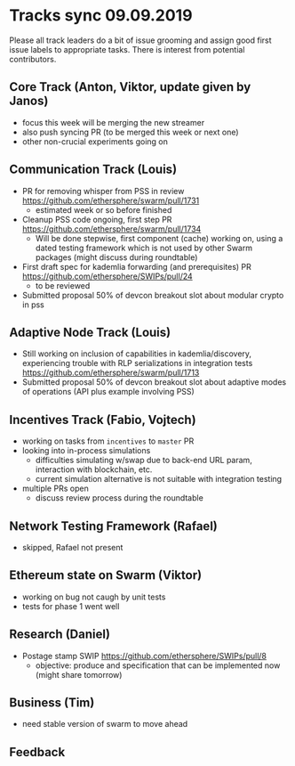 Tracks sync 09.09.2019
=======
Please all track leaders do a bit of issue grooming and assign good first issue labels to appropriate tasks. There is interest from potential contributors.


## Core Track (Anton, Viktor, update given by Janos)
- focus this week will be merging the new streamer
- also push syncing PR (to be merged this week or next one) 
- other non-crucial experiments going on

## Communication Track (Louis)
- PR for removing whisper from PSS in review https://github.com/ethersphere/swarm/pull/1731
   - estimated week or so before finished
- Cleanup PSS code ongoing, first step PR https://github.com/ethersphere/swarm/pull/1734
  - Will be done stepwise, first component (cache) working on, using a dated testing framework which is not used by other Swarm packages (might discuss during roundtable)
- First draft spec for kademlia forwarding (and prerequisites) PR https://github.com/ethersphere/SWIPs/pull/24
  - to be reviewed
- Submitted proposal 50% of devcon breakout slot about modular crypto in pss

## Adaptive Node Track (Louis)

- Still working on inclusion of capabilities in kademlia/discovery, experiencing trouble with RLP serializations in integration tests https://github.com/ethersphere/swarm/pull/1713
- Submitted proposal 50% of devcon breakout slot about adaptive modes of operations (API plus example involving PSS)

## Incentives Track (Fabio, Vojtech)
- working on tasks from `incentives` to `master` PR
- looking into in-process simulations
  - difficulties simulating w/swap due to back-end URL param, interaction with blockchain, etc.
  - current simulation alternative is not suitable with integration testing
- multiple PRs open
  - discuss review process during the roundtable

## Network Testing Framework (Rafael)
- skipped, Rafael not present

## Ethereum state on Swarm (Viktor)
- working on bug not caugh by unit tests
- tests for phase 1 went well

## Research (Daniel)
- Postage stamp SWIP https://github.com/ethersphere/SWIPs/pull/8
  - objective: produce and specification that can be implemented now (might share tomorrow)

## Business (Tim)
- need stable version of swarm to move ahead

## Feedback


